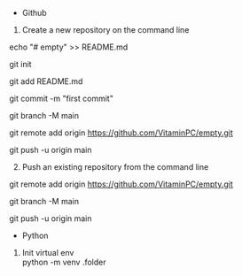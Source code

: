 + Github

1. Create a new repository on the command line

echo "# empty" >> README.md

git init

git add README.md

git commit -m "first commit"

git branch -M main

git remote add origin https://github.com/VitaminPC/empty.git

git push -u origin main

2. Push an existing repository from the command line

git remote add origin https://github.com/VitaminPC/empty.git

git branch -M main

git push -u origin main


+ Python

1. Init virtual env  
python -m venv .folder
